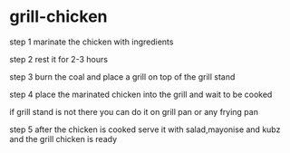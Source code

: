 # grill-chicken
step 1
marinate the chicken with ingredients 

step 2 
rest it for 2-3 hours

step 3
burn the coal and place a grill on top of the grill stand

step 4
place the marinated chicken into the grill and wait to be cooked 

if grill stand is not there you can do it on grill pan or any frying pan

step 5 
after the chicken is cooked serve it with salad,mayonise and kubz 
and the grill chicken is ready
